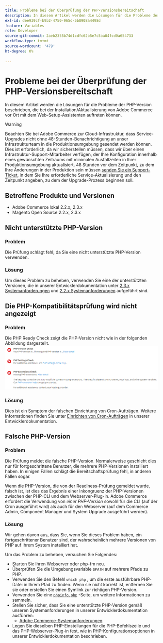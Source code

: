 ```yaml
---
title: Probleme bei der Überprüfung der PHP-Versionsbereitschaft
description: In diesem Artikel werden die Lösungen für die Probleme der PHP-Version beschrieben, die bei der Installation/Aktualisierung von Adobe Commerce vor Ort mit dem Web-Setup-Assistenten auftreten können.
exl-id: dee939cf-b9b2-4750-965c-5b8908a4498d
feature: Variables
role: Developer
source-git-commit: 2aeb2355b74d1cdfc62b5e7c5aa04fcd0a654733
workflow-type: tm+mt
source-wordcount: '479'
ht-degree: 0%

---
```


# Probleme bei der Überprüfung der PHP-Versionsbereitschaft

In diesem Artikel werden die Lösungen für die Probleme der PHP-Version beschrieben, die bei der Installation/Aktualisierung von Adobe Commerce vor Ort mit dem Web-Setup-Assistenten auftreten können.

>[!WARNING]
>
>Beachten Sie bei Adobe Commerce zur Cloud-Infrastruktur, dass Service-Upgrades nicht ohne 48-Stunden-Benachrichtigung an unser Infrastrukturteam in die Produktionsumgebung gesendet werden können. Dies ist erforderlich, da wir sicherstellen müssen, dass wir über einen Infrastruktur-Support-Mitarbeiter verfügen, der Ihre Konfiguration innerhalb eines gewünschten Zeitraums mit minimalen Ausfallzeiten in Ihrer Produktionsumgebung aktualisiert. 48 Stunden vor dem Zeitpunkt, zu dem Ihre Änderungen in der Produktion sein müssen [senden Sie ein Support-Ticket](/help/help-center-guide/help-center/magento-help-center-user-guide.md#submit-ticket), in dem Sie Ihre erforderliche Service-Aktualisierung und den Zeitpunkt angeben, zu dem der Upgrade-Prozess beginnen soll.

## Betroffene Produkte und Versionen

* Adobe Commerce lokal 2.2.x, 2.3.x
* Magento Open Source 2.2.x, 2.3.x

## Nicht unterstützte PHP-Version

### Problem

Die Prüfung schlägt fehl, da Sie eine nicht unterstützte PHP-Version verwenden.

### Lösung

Um dieses Problem zu beheben, verwenden Sie eine der unterstützten Versionen, die in unserer Entwicklerdokumentation unter [2.3.x Systemanforderungen](https://experienceleague.adobe.com/en/docs/commerce-operations/installation-guide/system-requirements) und [2.2.x Systemanforderungen](https://experienceleague.adobe.com/en/docs/commerce-operations/installation-guide/system-requirements) aufgeführt sind.

## Die PHP-Kompatibilitätsprüfung wird nicht angezeigt

### Problem

Die PHP Ready Check zeigt die PHP-Version nicht wie in der folgenden Abbildung dargestellt.
![upgr-tshooting-no-cron.png](assets/upgr-tshoot-no-cron.png)

### Lösung

Dies ist ein Symptom der falschen Einrichtung von Cron-Aufträgen. Weitere Informationen finden Sie unter [Einrichten von Cron-Aufträgen](https://experienceleague.adobe.com/en/docs/commerce-operations/installation-guide/next-steps/configuration) in unserer Entwicklerdokumentation.

## Falsche PHP-Version

### Problem

Die Prüfung meldet die falsche PHP-Version. Normalerweise geschieht dies nur für fortgeschrittene Benutzer, die mehrere PHP-Versionen installiert haben. In einigen Fällen schlägt die Bereitschaftsprüfung fehl, in anderen Fällen sogar.

Wenn die PHP-Version, die von der Readiness-Prüfung gemeldet wurde, falsch ist, ist dies das Ergebnis einer Inkongruenz der PHP-Versionen zwischen der PHP-CLI und dem Webserver-Plug-in. Adobe Commerce erfordert die Verwendung von *einer PHP-Version* sowohl für die CLI (auf der Cron ausgeführt wird) als auch für den Webserver (auf dem Commerce Admin, Component Manager und System Upgrade ausgeführt werden).

### Lösung

Wir gehen davon aus, dass Sie, wenn Sie dieses Problem haben, ein fortgeschrittener Benutzer sind, der wahrscheinlich mehrere Versionen von PHP auf Ihrem System installiert hat.

Um das Problem zu beheben, versuchen Sie Folgendes:

* Starten Sie Ihren Webserver oder php-fm neu.
* Überprüfen Sie die Umgebungsvariable `$PATH` auf mehrere Pfade zu PHP.
* Verwenden Sie den Befehl `which php` , um die erste ausführbare PHP-Datei in Ihrem Pfad zu finden. Wenn sie nicht korrekt ist, entfernen Sie sie oder erstellen Sie einen Symlink zur richtigen PHP-Version.
* Verwenden Sie eine [`phpinfo.php`](https://experienceleague.adobe.com/en/docs/commerce-operations/installation-guide/prerequisites/optional-software) -Seite, um weitere Informationen zu sammeln.
* Stellen Sie sicher, dass Sie eine unterstützte PHP-Version gemäß unseren Systemanforderungen in unserer Entwicklerdokumentation ausführen:
   * [Adobe Commerce-Systemanforderungen](https://experienceleague.adobe.com/en/docs/commerce-operations/installation-guide/system-requirements)
* Legen Sie dieselben PHP-Einstellungen für die PHP-Befehlszeile und das PHP-Webserver-Plug-in fest, wie in [PHP-Konfigurationsoptionen](https://experienceleague.adobe.com/en/docs/commerce-operations/installation-guide/system-requirements#php-settings) in unserer Entwicklerdokumentation beschrieben.
